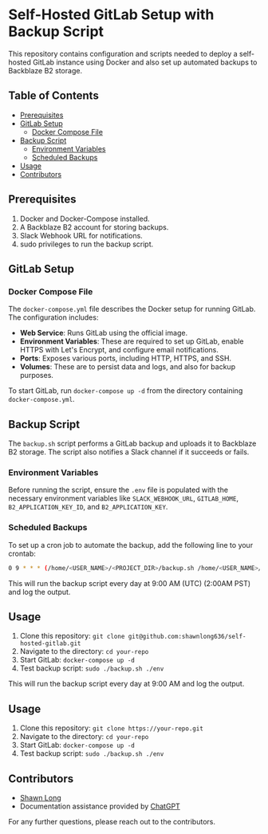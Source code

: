# Self-Hosted GitLab Setup with Backup Script

This repository contains configuration and scripts needed to deploy a self-hosted GitLab instance using Docker and also set up automated backups to Backblaze B2 storage.

## Table of Contents

- [Prerequisites](#prerequisites)
- [GitLab Setup](#gitlab-setup)
  - [Docker Compose File](#docker-compose-file)
- [Backup Script](#backup-script)
  - [Environment Variables](#environment-variables)
  - [Scheduled Backups](#scheduled-backups)
- [Usage](#usage)
- [Contributors](#contributors)

## Prerequisites

1. Docker and Docker-Compose installed.
2. A Backblaze B2 account for storing backups.
3. Slack Webhook URL for notifications.
4. sudo privileges to run the backup script.

## GitLab Setup

### Docker Compose File

The `docker-compose.yml` file describes the Docker setup for running GitLab. The configuration includes:

- **Web Service**: Runs GitLab using the official image.
- **Environment Variables**: These are required to set up GitLab, enable HTTPS with Let's Encrypt, and configure email notifications.
- **Ports**: Exposes various ports, including HTTP, HTTPS, and SSH.
- **Volumes**: These are to persist data and logs, and also for backup purposes.

To start GitLab, run `docker-compose up -d` from the directory containing `docker-compose.yml`.

## Backup Script

The `backup.sh` script performs a GitLab backup and uploads it to Backblaze B2 storage. The script also notifies a Slack channel if it succeeds or fails.

### Environment Variables

Before running the script, ensure the `.env` file is populated with the necessary environment variables like `SLACK_WEBHOOK_URL`, `GITLAB_HOME`, `B2_APPLICATION_KEY_ID`, and `B2_APPLICATION_KEY`.

### Scheduled Backups

To set up a cron job to automate the backup, add the following line to your crontab:

```bash
0 9 * * * (/home/<USER_NAME>/<PROJECT_DIR>/backup.sh /home/<USER_NAME>/<PROJECT_DIR>/.env 2>&1 | awk -v date="$(date +\%Y-\%m-\%d\ \%H:\%M:\%S)" '{print date " " $0}' >> /home/<USER_NAME>/<PROJECT_DIR>/gitlab-cron.log)
```

This will run the backup script every day at 9:00 AM (UTC) (2:00AM PST) and log the output.

## Usage

1. Clone this repository: `git clone git@github.com:shawnlong636/self-hosted-gitlab.git`
2. Navigate to the directory: `cd your-repo`
3. Start GitLab: `docker-compose up -d`
4. Test backup script: `sudo ./backup.sh ./env`

This will run the backup script every day at 9:00 AM and log the output.

## Usage

1. Clone this repository: `git clone https://your-repo.git`
2. Navigate to the directory: `cd your-repo`
3. Start GitLab: `docker-compose up -d`
4. Test backup script: `sudo ./backup.sh ./env`

## Contributors

- [Shawn Long](https://github.com/shawnlong636)
-  Documentation assistance provided by [ChatGPT](https://chat.openai.com/)

For any further questions, please reach out to the contributors.